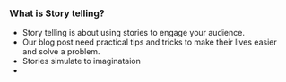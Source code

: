 
### What is Story telling?

* Story telling is about using stories to engage your audience.
* Our blog post need practical tips and tricks to make their lives easier and solve a problem.
* Stories simulate to imaginataion
* 
